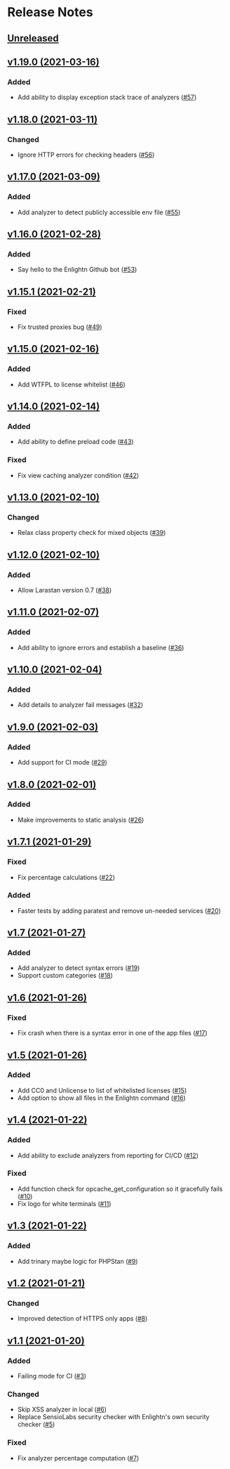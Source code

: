 # Release Notes

## [Unreleased](https://github.com/enlightn/enlightn/compare/v1.19.0...master)

## [v1.19.0 (2021-03-16)](https://github.com/enlightn/enlightn/compare/v1.18.0...v1.19.0)

### Added
- Add ability to display exception stack trace of analyzers ([#57](https://github.com/enlightn/enlightn/pull/57))

## [v1.18.0 (2021-03-11)](https://github.com/enlightn/enlightn/compare/v1.17.0...v1.18.0)

### Changed
- Ignore HTTP errors for checking headers ([#56](https://github.com/enlightn/enlightn/pull/56))

## [v1.17.0 (2021-03-09)](https://github.com/enlightn/enlightn/compare/v1.16.0...v1.17.0)

### Added
- Add analyzer to detect publicly accessible env file ([#55](https://github.com/enlightn/enlightn/pull/55))

## [v1.16.0 (2021-02-28)](https://github.com/enlightn/enlightn/compare/v1.15.1...v1.16.0)

### Added
- Say hello to the Enlightn Github bot ([#53](https://github.com/enlightn/enlightn/pull/53))

## [v1.15.1 (2021-02-21)](https://github.com/enlightn/enlightn/compare/v1.15.0...v1.15.1)

### Fixed
- Fix trusted proxies bug ([#49](https://github.com/enlightn/enlightn/pull/49))

## [v1.15.0 (2021-02-16)](https://github.com/enlightn/enlightn/compare/v1.14.0...v1.15.0)

### Added
- Add WTFPL to license whitelist ([#46](https://github.com/enlightn/enlightn/pull/46))

## [v1.14.0 (2021-02-14)](https://github.com/enlightn/enlightn/compare/v1.13.0...v1.14.0)

### Added
- Add ability to define preload code ([#43](https://github.com/enlightn/enlightn/pull/43))

### Fixed
- Fix view caching analyzer condition ([#42](https://github.com/enlightn/enlightn/pull/42))

## [v1.13.0 (2021-02-10)](https://github.com/enlightn/enlightn/compare/v1.12.0...v1.13.0)

### Changed
- Relax class property check for mixed objects ([#39](https://github.com/enlightn/enlightn/pull/39))

## [v1.12.0 (2021-02-10)](https://github.com/enlightn/enlightn/compare/v1.11.0...v1.12.0)

### Added
- Allow Larastan version 0.7 ([#38](https://github.com/enlightn/enlightn/pull/38))

## [v1.11.0 (2021-02-07)](https://github.com/enlightn/enlightn/compare/v1.10.0...v1.11.0)

### Added
- Add ability to ignore errors and establish a baseline ([#36](https://github.com/enlightn/enlightn/pull/36))

## [v1.10.0 (2021-02-04)](https://github.com/enlightn/enlightn/compare/v1.9.0...v1.10.0)

### Added
- Add details to analyzer fail messages ([#32](https://github.com/enlightn/enlightn/pull/32))

## [v1.9.0 (2021-02-03)](https://github.com/enlightn/enlightn/compare/v1.8.0...v1.9.0)

### Added
- Add support for CI mode ([#29](https://github.com/enlightn/enlightn/pull/29))

## [v1.8.0 (2021-02-01)](https://github.com/enlightn/enlightn/compare/v1.7.1...v1.8.0)

### Added
- Make improvements to static analysis ([#26](https://github.com/enlightn/enlightn/pull/26))

## [v1.7.1 (2021-01-29)](https://github.com/enlightn/enlightn/compare/v1.7...v1.7.1)

### Fixed
- Fix percentage calculations ([#22](https://github.com/enlightn/enlightn/pull/22))

### Added
- Faster tests by adding paratest and remove un-needed services ([#20](https://github.com/enlightn/enlightn/pull/20))

## [v1.7 (2021-01-27)](https://github.com/enlightn/enlightn/compare/v1.6...v1.7)

### Added
- Add analyzer to detect syntax errors ([#19](https://github.com/enlightn/enlightn/pull/19))
- Support custom categories ([#18](https://github.com/enlightn/enlightn/pull/18))

## [v1.6 (2021-01-26)](https://github.com/enlightn/enlightn/compare/v1.5...v1.6)

### Fixed
- Fix crash when there is a syntax error in one of the app files ([#17](https://github.com/enlightn/enlightn/pull/17))

## [v1.5 (2021-01-26)](https://github.com/enlightn/enlightn/compare/v1.4...v1.5)

### Added
- Add CC0 and Unlicense to list of whitelisted licenses ([#15](https://github.com/enlightn/enlightn/pull/15))
- Add option to show all files in the Enlightn command ([#16](https://github.com/enlightn/enlightn/pull/16))

## [v1.4 (2021-01-22)](https://github.com/enlightn/enlightn/compare/v1.3...v1.4)

### Added
- Add ability to exclude analyzers from reporting for CI/CD ([#12](https://github.com/enlightn/enlightn/pull/12))

### Fixed
- Add function check for opcache_get_configuration so it gracefully fails ([#10](https://github.com/enlightn/enlightn/pull/10))
- Fix logo for white terminals ([#11](https://github.com/enlightn/enlightn/pull/11))

## [v1.3 (2021-01-22)](https://github.com/enlightn/enlightn/compare/v1.2...v1.3)

### Added
- Add trinary maybe logic for PHPStan ([#9](https://github.com/enlightn/enlightn/pull/9))

## [v1.2 (2021-01-21)](https://github.com/enlightn/enlightn/compare/v1.1...v1.2)

### Changed
- Improved detection of HTTPS only apps ([#8](https://github.com/enlightn/enlightn/pull/8))

## [v1.1 (2021-01-20)](https://github.com/enlightn/enlightn/compare/v1.0...v1.1)

### Added
- Failing mode for CI ([#3](https://github.com/enlightn/enlightn/pull/3))

### Changed
- Skip XSS analyzer in local ([#6](https://github.com/enlightn/enlightn/pull/6))
- Replace SensioLabs security checker with Enlightn's own security checker ([#5](https://github.com/enlightn/enlightn/pull/5))

### Fixed
- Fix analyzer percentage computation ([#7](https://github.com/enlightn/enlightn/pull/7))
